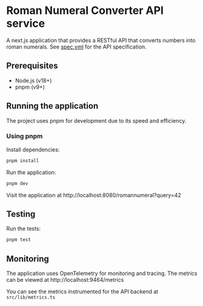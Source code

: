 # Roman Numeral Converter API service

A next.js application that provides a RESTful API that converts numbers into roman numerals. See [spec.yml](./spec.yml) for the API specification.

## Prerequisites

- Node.js (v18+)
- pnpm (v9+)

## Running the application

The project uses pnpm for development due to its speed and efficiency.

### Using pnpm

Install dependencies:

```bash
pnpm install
```

Run the application:

```bash
pnpm dev
``` 

Visit the application at http://localhost:8080/romannumeral?query=42

## Testing

Run the tests:

```bash
pnpm test
```

## Monitoring

The application uses OpenTelemetry for monitoring and tracing. The metrics can be viewed at http://localhost:9464/metrics

You can see the metrics instrumented for the API backend at `src/lib/metrics.ts`